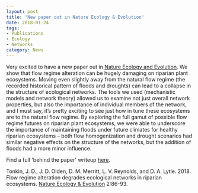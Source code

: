 ```yaml
---
layout: post
title: 'New paper out in Nature Ecology & Evolution'
date: 2018-01-24
tags:
- Publications
- Ecology
- Networks
category: News
---
```


Very excited to have a new paper out in [Nature Ecology and Evolution](http://dx.doi.org/10.1038/s41559-017-0379-0). We show that flow regime alteration can be hugely damaging on riparian plant ecosystems. Moving even slightly away from the natural flow regime (the recorded historical pattern of floods and droughts) can lead to a collapse in the structure of ecological networks. The tools we used (mechanistic models and network theory) allowed us to examine not just overall network properties, but also the importance of individual members of the network, and I must say, it’s pretty exciting to see just how in tune these ecosystems are to the natural flow regime. By exploring the full gamut of possible flow regime futures on riparian plant ecosystems, we were able to underscore the importance of maintaining floods under future climates for healthy riparian ecosystems – both flow homogenization and drought scenarios had similar negative effects on the structure of the networks, but the addition of floods had a more minor influence.

Find a full 'behind the paper' writeup [here](https://natureecoevocommunity.nature.com/users/70479-jonathan-tonkin/posts/22255-networks-degrade-when-river-flows-depart-from-natural). 

Tonkin, J. D., J. D. Olden, D. M. Merritt, L. V. Reynolds, and D. A. Lytle. 2018. Flow regime alteration degrades ecological networks in riparian ecosystems. <a href="http://dx.doi.org/10.1038/s41559-017-0379-0" target="_blank">Nature Ecology & Evolution</a> 2:86-93. [<i class="fa fa-fw fa-file-pdf-o"></i>](publications/2017_Tonkin_etal_Nature_Eco_Evo.pdf)

